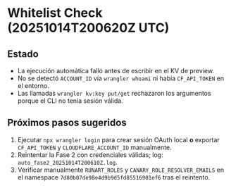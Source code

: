 # Whitelist Check (20251014T200620Z UTC)

## Estado
- La ejecución automática falló antes de escribir en el KV de preview.
- No se detectó `ACCOUNT_ID` vía `wrangler whoami` ni había `CF_API_TOKEN` en el entorno.
- Las llamadas `wrangler kv:key put/get` rechazaron los argumentos porque el CLI no tenía sesión válida.

## Próximos pasos sugeridos
1. Ejecutar `npx wrangler login` para crear sesión OAuth local **o** exportar `CF_API_TOKEN` y `CLOUDFLARE_ACCOUNT_ID` manualmente.
2. Reintentar la Fase 2 con credenciales válidas; log: `auto_fase2_20251014T200610Z.log`.
3. Verificar manualmente `RUNART_ROLES` y `CANARY_ROLE_RESOLVER_EMAILS` en el namespace `7d80b07de98e4d9b9d5fd85516901ef6` tras el reintento.
